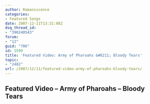 ```yaml
---
author: Ramaniscence
categories:
- Featured Songs
date: 2007-12-11T13:31:08Z
dsq_thread_id:
- "390240543"
forum:
- "12"
guid: "706"
id: 1599
title: 'Featured Video: Army of Pharoahs &#8211; Bloody Tears'
topic:
- "2482"
url: /2007/12/11/featured-video-army-of-pharoahs-bloody-tears/
---
```


## Featured Video &#8211; Army of Pharoahs &#8211; Bloody Tears

<div align="center">
</div>